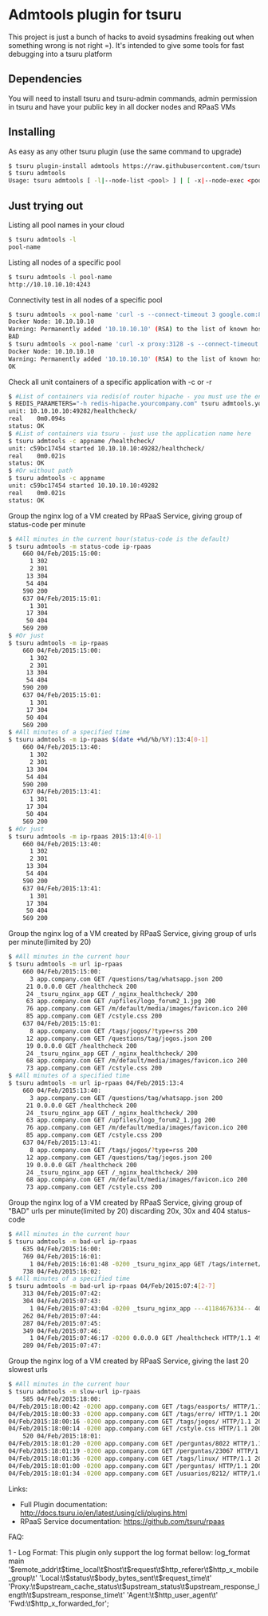 # Admtools plugin for tsuru

This project is just a bunch of hacks to avoid sysadmins freaking out when something wrong is not right =). 
It's intended to give some tools for fast debugging into a tsuru platform

## Dependencies
You will need to install tsuru and tsuru-admin commands, admin permission in tsuru and have your public key in all docker nodes and RPaaS VMs

## Installing

As easy as any other tsuru plugin (use the same command to upgrade)
```bash
$ tsuru plugin-install admtools https://raw.githubusercontent.com/tsuru/admtools/master/admtools
$ tsuru admtools
Usage: tsuru admtools [ -l|--node-list <pool> ] | [ -x|--node-exec <pool> 'cmd' ] | [ --check-app|-c appname <path> ] | [ --check-app-router|-r appname <path> ] | [ -m|--rpaas-per-minute <status-code>|url|bad-url|slow-url ip-rpaas <stringlog> ] | [ --help|-h ]
```
## Just trying out

Listing all pool names in your cloud

```bash
$ tsuru admtools -l
pool-name
```

Listing all nodes of a specific pool

```bash
$ tsuru admtools -l pool-name
http://10.10.10.10:4243
```

Connectivity test in all nodes of a specific pool 

```bash
$ tsuru admtools -x pool-name 'curl -s --connect-timeout 3 google.com:80 >/dev/null && echo OK || echo BAD'
Docker Node: 10.10.10.10
Warning: Permanently added '10.10.10.10' (RSA) to the list of known hosts.
BAD
$ tsuru admtools -x pool-name 'curl -x proxy:3128 -s --connect-timeout 3 google.com:80 >/dev/null && echo OK || echo BAD'
Docker Node: 10.10.10.10
Warning: Permanently added '10.10.10.10' (RSA) to the list of known hosts.
OK
```

Check all unit containers of a specific application with -c or -r

```bash
$ #List of containers via redis(of router hipache - you must use the entire application domain)
$ REDIS_PARAMETERS="-h redis-hipache.yourcompany.com" tsuru admtools.yourcompany.com -r appname /healthcheck/
unit: 10.10.10.10:49282/healthcheck/
real	0m0.094s
status: OK
$ #List of containers via tsuru - just use the application name here
$ tsuru admtools -c appname /healthcheck/
unit: c59bc17454 started 10.10.10.10:49282/healthcheck/
real	0m0.021s
status: OK
$ #Or without path
$ tsuru admtools -c appname 
unit: c59bc17454 started 10.10.10.10:49282
real	0m0.021s
status: OK
```

Group the nginx log of a VM created by RPaaS Service, giving group of status-code per minute 

```bash
$ #All minutes in the current hour(status-code is the default)
$ tsuru admtools -m status-code ip-rpaas 
    660 04/Feb/2015:15:00:
      1 302
      2 301
     13 304
     54 404
    590 200
    637 04/Feb/2015:15:01:
      1 301
     17 304
     50 404
    569 200
$ #Or just
$ tsuru admtools -m ip-rpaas 
    660 04/Feb/2015:15:00:
      1 302
      2 301
     13 304
     54 404
    590 200
    637 04/Feb/2015:15:01:
      1 301
     17 304
     50 404
    569 200
$ #All minutes of a specified time
$ tsuru admtools -m ip-rpaas $(date +%d/%b/%Y):13:4[0-1]
    660 04/Feb/2015:13:40:
      1 302
      2 301
     13 304
     54 404
    590 200
    637 04/Feb/2015:13:41:
      1 301
     17 304
     50 404
    569 200
$ #Or just
$ tsuru admtools -m ip-rpaas 2015:13:4[0-1]
    660 04/Feb/2015:13:40:
      1 302
      2 301
     13 304
     54 404
    590 200
    637 04/Feb/2015:13:41:
      1 301
     17 304
     50 404
    569 200
```

Group the nginx log of a VM created by RPaaS Service, giving group of urls per minute(limited by 20) 

```bash
$ #All minutes in the current hour
$ tsuru admtools -m url ip-rpaas 
    660 04/Feb/2015:15:00:
      3 app.company.com GET /questions/tag/whatsapp.json 200
     21 0.0.0.0 GET /healthcheck 200
     24 _tsuru_nginx_app GET /_nginx_healthcheck/ 200
     63 app.company.com GET /upfiles/logo_forum2_1.jpg 200
     76 app.company.com GET /m/default/media/images/favicon.ico 200
     85 app.company.com GET /cstyle.css 200
    637 04/Feb/2015:15:01:
      8 app.company.com GET /tags/jogos/?type=rss 200
     12 app.company.com GET /questions/tag/jogos.json 200
     19 0.0.0.0 GET /healthcheck 200
     24 _tsuru_nginx_app GET /_nginx_healthcheck/ 200
     68 app.company.com GET /m/default/media/images/favicon.ico 200
     73 app.company.com GET /cstyle.css 200
$ #All minutes of a specified time
$ tsuru admtools -m url ip-rpaas 04/Feb/2015:13:4
    660 04/Feb/2015:13:40:
      3 app.company.com GET /questions/tag/whatsapp.json 200
     21 0.0.0.0 GET /healthcheck 200
     24 _tsuru_nginx_app GET /_nginx_healthcheck/ 200
     63 app.company.com GET /upfiles/logo_forum2_1.jpg 200
     76 app.company.com GET /m/default/media/images/favicon.ico 200
     85 app.company.com GET /cstyle.css 200
    637 04/Feb/2015:13:41:
      8 app.company.com GET /tags/jogos/?type=rss 200
     12 app.company.com GET /questions/tag/jogos.json 200
     19 0.0.0.0 GET /healthcheck 200
     24 _tsuru_nginx_app GET /_nginx_healthcheck/ 200
     68 app.company.com GET /m/default/media/images/favicon.ico 200
     73 app.company.com GET /cstyle.css 200
```

Group the nginx log of a VM created by RPaaS Service, giving group of "BAD" urls per minute(limited by 20) discarding 20x, 30x and 404 status-code

```bash
$ #All minutes in the current hour
$ tsuru admtools -m bad-url ip-rpaas 
    635 04/Feb/2015:16:00:
    769 04/Feb/2015:16:01:
      1 04/Feb/2015:16:01:48 -0200 _tsuru_nginx_app GET /tags/internet/&=&2=&e=&i=&i=&L=&O=&0=&s=&r=&r=&u=&u=&t=&%=&z=&z=&type=rss HTTP/1.1 400
    738 04/Feb/2015:16:02:
$ #All minutes of a specified time
$ tsuru admtools -m bad-url ip-rpaas 04/Feb/2015:07:4[2-7]
    313 04/Feb/2015:07:42:
    304 04/Feb/2015:07:43:
      1 04/Feb/2015:07:43:04 -0200 _tsuru_nginx_app ---41184676334-- 400
    262 04/Feb/2015:07:44:
    287 04/Feb/2015:07:45:
    349 04/Feb/2015:07:46:
      1 04/Feb/2015:07:46:17 -0200 0.0.0.0 GET /healthcheck HTTP/1.1 499
    289 04/Feb/2015:07:47:
```

Group the nginx log of a VM created by RPaaS Service, giving the last 20 slowest urls

```bash
$ #All minutes in the current hour
$ tsuru admtools -m slow-url ip-rpaas 
    585 04/Feb/2015:18:00:
04/Feb/2015:18:00:42 -0200 app.company.com GET /tags/easports/ HTTP/1.1 200 0.595
04/Feb/2015:18:00:33 -0200 app.company.com GET /tags/erro/ HTTP/1.1 200 0.885
04/Feb/2015:18:00:16 -0200 app.company.com GET /tags/jogos/ HTTP/1.1 200 1.013
04/Feb/2015:18:00:14 -0200 app.company.com GET /cstyle.css HTTP/1.1 200 2.448
    520 04/Feb/2015:18:01:
04/Feb/2015:18:01:20 -0200 app.company.com GET /perguntas/8022 HTTP/1.1 200 0.607
04/Feb/2015:18:01:19 -0200 app.company.com GET /perguntas/23067 HTTP/1.1 200 0.740
04/Feb/2015:18:01:36 -0200 app.company.com GET /tags/linux/ HTTP/1.1 200 0.770
04/Feb/2015:18:01:00 -0200 app.company.com GET /perguntas/ HTTP/1.1 200 3.024
04/Feb/2015:18:01:34 -0200 app.company.com GET /usuarios/8212/ HTTP/1.0 200 3.351
```

Links:

- Full Plugin documentation: http://docs.tsuru.io/en/latest/using/cli/plugins.html
- RPaaS Service documentation: https://github.com/tsuru/rpaas

FAQ:

1 - Log Format: This plugin only support the log format bellow:
    log_format main
      '$remote_addr\t$time_local\t$host\t$request\t$http_referer\t$http_x_mobile_group\t'
      'Local:\t$status\t$body_bytes_sent\t$request_time\t'
      'Proxy:\t$upstream_cache_status\t$upstream_status\t$upstream_response_length\t$upstream_response_time\t'
      'Agent:\t$http_user_agent\t'
      'Fwd:\t$http_x_forwarded_for';
